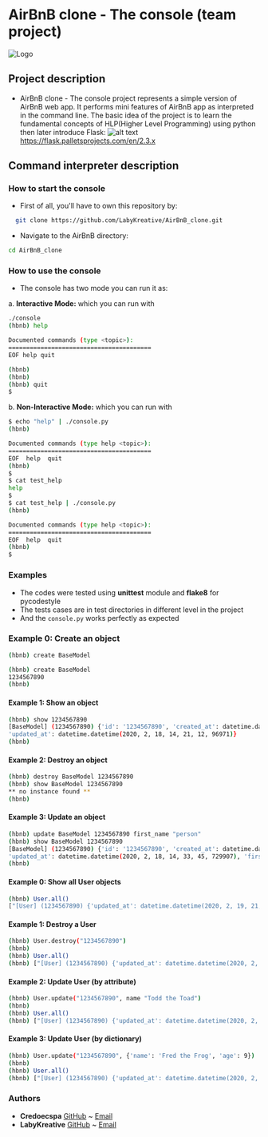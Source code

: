 # AirBnB clone - The console (team project)

![Logo](https://cdn.freebiesupply.com/logos/large/2x/airbnb-2-logo-png-transparent.png)

## Project description

- AirBnB clone - The console project represents a simple version of AirBnB web
  app. It performs mini features of AirBnB app as interpreted in the command line. The basic idea of the project is to learn the fundamental concepts
  of HLP(Higher Level Programming) using python then later introduce Flask: ![alt text](https://i.morioh.com/200817/4e495d78.webp)
  <https://flask.palletsprojects.com/en/2.3.x>

## Command interpreter description

### How to start the console

- First of all, you'll have to own this repository by:

```bash
  git clone https://github.com/LabyKreative/AirBnB_clone.git
```

- Navigate to the AirBnB directory:

```bash
cd AirBnB_clone
```

### How to use the console

- The console has two mode you can run it as:

a. **Interactive Mode:** which you can run with

```bash
./console
(hbnb) help

Documented commands (type <topic>):
========================================
EOF help quit

(hbnb)
(hbnb)
(hbnb) quit
$
```

b. **Non-Interactive Mode:** which you can run with

```bash
$ echo "help" | ./console.py
(hbnb)

Documented commands (type help <topic>):
========================================
EOF  help  quit
(hbnb)
$
$ cat test_help
help
$
$ cat test_help | ./console.py
(hbnb)

Documented commands (type help <topic>):
========================================
EOF  help  quit
(hbnb)
$
```

### Examples

- The codes were tested using **unittest** module and **flake8** for pycodestyle
- The tests cases are in test directories in different level in the project
- And the `console.py` works perfectly as expected

### Example 0: Create an object

```bash
(hbnb) create BaseModel
```

```bash
(hbnb) create BaseModel
1234567890
(hbnb)
```

#### Example 1: Show an object

```bash
(hbnb) show 1234567890
[BaseModel] (1234567890) {'id': '1234567890', 'created_at': datetime.datetime(2020, 2, 18, 14, 21, 12, 96959),
'updated_at': datetime.datetime(2020, 2, 18, 14, 21, 12, 96971)}
(hbnb)
```

#### Example 2: Destroy an object

```bash
(hbnb) destroy BaseModel 1234567890
(hbnb) show BaseModel 1234567890
** no instance found **
(hbnb)
```

#### Example 3: Update an object

```bash
(hbnb) update BaseModel 1234567890 first_name "person"
(hbnb) show BaseModel 1234567890
[BaseModel] (1234567890) {'id': '1234567890', 'created_at': datetime.datetime(2020, 2, 18, 14, 33, 45, 729889),
'updated_at': datetime.datetime(2020, 2, 18, 14, 33, 45, 729907), 'first_name': 'person'}
(hbnb)
```

#### Example 0: Show all User objects

```bash
(hbnb) User.all()
["[User] (1234567890) {'updated_at': datetime.datetime(2020, 2, 19, 21, 47, 34, 92071), 'id': '1234567890', 'created_at': datetime.datetime(2020, 2, 19, 21, 47, 34, 92056)}", "[User] (1234567890) {'updated_at': datetime.datetime(2020, 2, 19, 21, 47, 29, 134362), 'id': '1234567890', 'created_at': datetime.datetime(2020, 2, 19, 21, 47, 29, 134343)}"]
```

#### Example 1: Destroy a User

```bash
(hbnb) User.destroy("1234567890")
(hbnb)
(hbnb) User.all()
(hbnb) ["[User] (1234567890) {'updated_at': datetime.datetime(2020, 2, 19, 21, 47, 29, 134362), 'id': '1234567890', 'created_at': datetime.datetime(2020, 2, 19, 21, 47, 29, 134343)}"]
```

#### Example 2: Update User (by attribute)

```bash
(hbnb) User.update("1234567890", name "Todd the Toad")
(hbnb)
(hbnb) User.all()
(hbnb) ["[User] (1234567890) {'updated_at': datetime.datetime(2020, 2, 19, 21, 47, 29, 134362), 'id': '1234567890', 'name': 'Todd the Toad', 'created_at': datetime.datetime(2020, 2, 19, 21, 47, 29, 134343)}"]
```

#### Example 3: Update User (by dictionary)

```bash
(hbnb) User.update("1234567890", {'name': 'Fred the Frog', 'age': 9})
(hbnb)
(hbnb) User.all()
(hbnb) ["[User] (1234567890) {'updated_at': datetime.datetime(2020, 2, 19, 21, 47, 29, 134362), 'name': 'Fred the Frog', 'age': 9, 'id': '1234567890', 'created_at': datetime.datetime(2020, 2, 19, 21, 47, 29, 134343)}"]
```

### Authors

- **Credoecspa** [GitHub](https://github.com/Credoecspa) ~ [Email](ezejioforchiemerie708@gmail.com)
- **LabyKreative** [GitHub](https://github.com/LabyKreative) ~ [Email](labykreative@yahoo.com)
